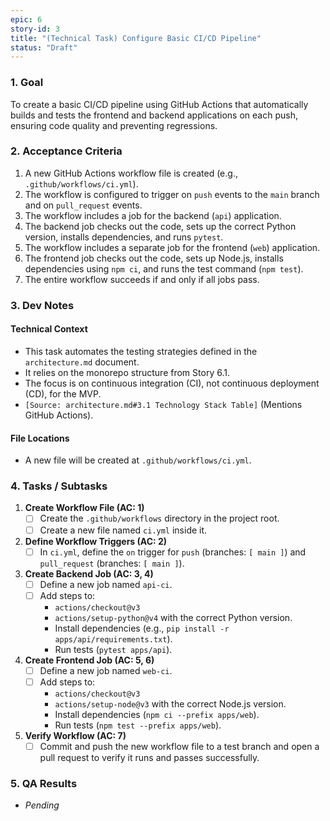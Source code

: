 ```yaml
---
epic: 6
story-id: 3
title: "(Technical Task) Configure Basic CI/CD Pipeline"
status: "Draft"
---
```


### 1. Goal

To create a basic CI/CD pipeline using GitHub Actions that automatically builds and tests the frontend and backend applications on each push, ensuring code quality and preventing regressions.

### 2. Acceptance Criteria

1.  A new GitHub Actions workflow file is created (e.g., `.github/workflows/ci.yml`).
2.  The workflow is configured to trigger on `push` events to the `main` branch and on `pull_request` events.
3.  The workflow includes a job for the backend (`api`) application.
4.  The backend job checks out the code, sets up the correct Python version, installs dependencies, and runs `pytest`.
5.  The workflow includes a separate job for the frontend (`web`) application.
6.  The frontend job checks out the code, sets up Node.js, installs dependencies using `npm ci`, and runs the test command (`npm test`).
7.  The entire workflow succeeds if and only if all jobs pass.

### 3. Dev Notes

#### Technical Context
*   This task automates the testing strategies defined in the `architecture.md` document.
*   It relies on the monorepo structure from Story 6.1.
*   The focus is on continuous integration (CI), not continuous deployment (CD), for the MVP.
*   `[Source: architecture.md#3.1 Technology Stack Table]` (Mentions GitHub Actions).

#### File Locations
*   A new file will be created at `.github/workflows/ci.yml`.

### 4. Tasks / Subtasks

1.  **Create Workflow File (AC: 1)**
    *   [ ] Create the `.github/workflows` directory in the project root.
    *   [ ] Create a new file named `ci.yml` inside it.
2.  **Define Workflow Triggers (AC: 2)**
    *   [ ] In `ci.yml`, define the `on` trigger for `push` (branches: `[ main ]`) and `pull_request` (branches: `[ main ]`).
3.  **Create Backend Job (AC: 3, 4)**
    *   [ ] Define a new job named `api-ci`.
    *   [ ] Add steps to:
        *   `actions/checkout@v3`
        *   `actions/setup-python@v4` with the correct Python version.
        *   Install dependencies (e.g., `pip install -r apps/api/requirements.txt`).
        *   Run tests (`pytest apps/api`).
4.  **Create Frontend Job (AC: 5, 6)**
    *   [ ] Define a new job named `web-ci`.
    *   [ ] Add steps to:
        *   `actions/checkout@v3`
        *   `actions/setup-node@v3` with the correct Node.js version.
        *   Install dependencies (`npm ci --prefix apps/web`).
        *   Run tests (`npm test --prefix apps/web`).
5.  **Verify Workflow (AC: 7)**
    *   [ ] Commit and push the new workflow file to a test branch and open a pull request to verify it runs and passes successfully.

### 5. QA Results
*   *Pending*
